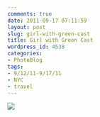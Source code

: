 ```yaml
---
comments: true
date: 2011-09-17 07:11:59
layout: post
slug: girl-with-green-cast
title: Girl with Green Cast
wordpress_id: 4538
categories:
- PhotoBlog
tags:
- 9/12/11-9/17/11
- NYC
- travel
---
```


![](http://ryanfitzer.com/main/wp-content/uploads/2011/09/2011-09-13-at-15-46-28.jpg)
